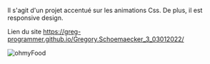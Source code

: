 Il s'agit d'un projet accentué sur les animations Css. De plus, il est responsive design.

Lien du site https://greg-programmer.github.io/Gregory.Schoemaecker_3_03012022/

![ohmyFood](https://user-images.githubusercontent.com/91738933/189296107-77c28e7d-7985-4f3b-829c-1c9bfa9f0215.jpg)
